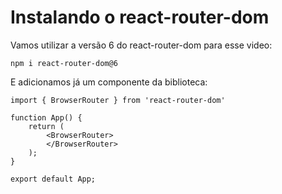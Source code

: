 # Instalando o react-router-dom

Vamos utilizar a versão 6 do react-router-dom para esse video:

    npm i react-router-dom@6

E adicionamos já um componente da biblioteca:

    import { BrowserRouter } from 'react-router-dom'

    function App() {
        return (
            <BrowserRouter>
            </BrowserRouter>
        );
    }

    export default App;
